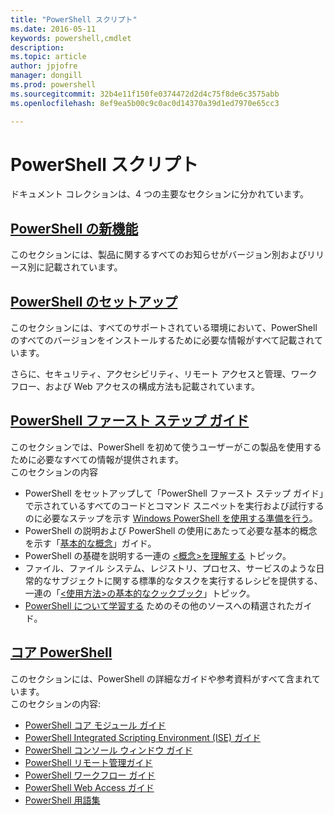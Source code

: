 ```yaml
---
title: "PowerShell スクリプト"
ms.date: 2016-05-11
keywords: powershell,cmdlet
description: 
ms.topic: article
author: jpjofre
manager: dongill
ms.prod: powershell
ms.sourcegitcommit: 32b4e11f150fe0374472d2d4c75f8de6c3575abb
ms.openlocfilehash: 8ef9ea5b00c9c0ac0d14370a39d1ed7970e65cc3

---
```


#  PowerShell スクリプト

ドキュメント コレクションは、4 つの主要なセクションに分かれています。

##  [PowerShell の新機能](whats-new/What-s-New-With-PowerShell.md)
このセクションには、製品に関するすべてのお知らせがバージョン別およびリリース別に記載されています。

##  [PowerShell のセットアップ](setup/setup-reference.md)
このセクションには、すべてのサポートされている環境において、PowerShell のすべてのバージョンをインストールするために必要な情報がすべて記載されています。  

さらに、セキュリティ、アクセシビリティ、リモート アクセスと管理、ワークフロー、および Web アクセスの構成方法も記載されています。

##  [PowerShell ファースト ステップ ガイド](getting-started/Getting-Started-with-Windows-PowerShell.md)
このセクションでは、PowerShell を初めて使うユーザーがこの製品を使用するために必要なすべての情報が提供されます。  
このセクションの内容
-   PowerShell をセットアップして「PowerShell ファースト ステップ ガイド」で示されているすべてのコードとコマンド スニペットを実行および試行するのに必要なステップを示す [Windows PowerShell を使用する準備を行う](getting-started/Getting-Ready-to-Use-Windows-PowerShell.md)。
-  PowerShell の説明および PowerShell の使用にあたって必要な基本的概念を示す「[基本的な概念](getting-started/fundamental-concepts.md)」ガイド。
-  PowerShell の基礎を説明する一連の [&lt;概念&gt;を理解する](getting-started/understanding-concepts-reference.md) トピック。
-  ファイル、ファイル システム、レジストリ、プロセス、サービスのような日常的なサブジェクトに関する標準的なタスクを実行するレシピを提供する、一連の「[&lt;使用方法&gt;の基本的なクックブック](getting-started/cookbooks/basic-cookbooks-reference.md)」トピック。
-  [PowerShell について学習する](getting-started/more-powershell-learning.md) ためのその他のソースへの精選されたガイド。

##  [コア PowerShell](core-powershell/core-powershell.md)
このセクションには、PowerShell の詳細なガイドや参考資料がすべて含まれています。  
このセクションの内容:
-  [PowerShell コア モジュール ガイド](core-powershell/core-modules.md)
-  [PowerShell Integrated Scripting Environment (ISE) ガイド](core-powershell/ise-guide.md)
-  [PowerShell コンソール ウィンドウ ガイド](core-powershell/console-guide.md)
-  [PowerShell リモート管理ガイド](core-powershell/Running-Remote-Commands.md)
-  [PowerShell ワークフロー ガイド](core-powershell/workflows-guide.md)
-  [PowerShell Web Access ガイド](core-powershell/web-access.md)
-  [PowerShell 用語集](Windows-PowerShell-Glossary.md)




<!--HONumber=Jun16_HO4-->



